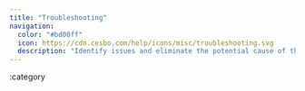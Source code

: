 ```yaml
---
title: "Troubleshooting"
navigation:
  color: "#bd00ff"
  icon: https://cdn.cesbo.com/help/icons/misc/troubleshooting.svg
  description: "Identify issues and eliminate the potential cause of the problem"
---
```


:category
